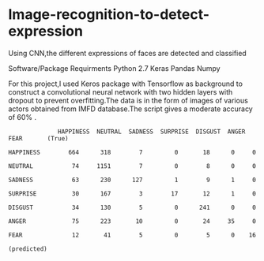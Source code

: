 # Image-recognition-to-detect-expression
Using CNN,the different expressions of faces are detected and classified



Software/Package Requirments
Python 2.7
Keras
Pandas
Numpy

For this project,I used Keros package with Tensorflow as background to construct a convolutional neural network with two hidden layers with dropout to prevent overfitting.The data is in the form of images of various actors obtained from IMFD database.The script gives a moderate accuracy of 60% .





                  HAPPINESS  NEUTRAL  SADNESS  SURPRISE  DISGUST  ANGER  FEAR       (True)

    HAPPINESS        664      318        7         0       18      0     0
    
    NEUTRAL           74     1151        7         0        8      0     0
    
    SADNESS           63      230      127         1        9      1     0
    
    SURPRISE          30      167        3        17       12      1     0
    
    DISGUST           34      130        5         0      241      0     0
    
    ANGER             75      223       10         0       24     35     0
    
    FEAR              12       41        5         0        5      0    16

    (predicted)

